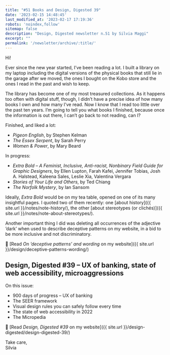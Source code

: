 ```yaml
---
title: "#51 Books and Design, Digested 39"
date: '2023-02-15 14:48:45'
last_modified_at: '2023-02-17 17:19:36'
robots: 'noindex,follow'
sitemap: false
description: "Design, Digested newsletter n.51 by Silvia Maggi"
excerpt: ""
permalink: '/newsletter/archive/:title/'
---
```

Hi!

Ever since the new year started, I’ve been reading a lot. I built a library on my laptop including the digital versions of the physical books that still lie in the garage after we moved, the ones I bought on the Kobo store and the ones I read in the past and wish to keep.

The library has become one of my most treasured collections. As it happens too often with digital stuff, though, I didn’t have a precise idea of how many books I own and how many I’ve read. Now I know that I read too little over the past ten years. 
I’m going to tell you what books I finished, because once the information is out there, I can’t go back to not reading, can I?

Finished, and liked a lot:

- _Pigeon English_, by Stephen Kelman
- _The Essex Serpent_, by Sarah Perry
- _Women & Power_, by Mary Beard

In progress:

- _Extra Bold – A Feminist, Inclusive, Anti-racist, Nonbinary Field Guide for Graphic Designers_, by Ellen Lupton, Farah Kafei, Jennifer Tobias, Josh A. Halstead, Kaleena Sales, Leslie Xia, Valentina Vergara
- _Stories of Your Life and Others_, by Ted Chiang
- _The Norfolk Mystery_, by Ian Sansom

Ideally, _Extra Bold_ would be on my tea table, opened on one of its many insightful pages. I quoted two of them recently: one [about history]({{ site.url }}/notes/note-history/), the other [about stereotypes (or clichés)]({{ site.url }}/notes/note-about-stereotypes/). 

Another important thing I did was deleting all occurrences of the adjective ’dark’ when used to describe deceptive patterns on my website, in a bid to be more inclusive and not discriminatory.

🔗 [Read _On ’deceptive patterns’ and wording_ on my website]({{ site.url }}/design/deceptive-patterns-wording/)

## Design, Digested #39 – UX of banking, state of web accessibility, microaggressions

On this issue: 

- 900 days of progress – UX of banking
- The SEER framework
- Visual design rules you can safely follow every time
- The state of web accessibility in 2022
- The Micropedia

🔗 [Read _Design, Digested #39_ on my website]({{ site.url }}/design-digested/design-digested-39/)

Take care,  
Silvia